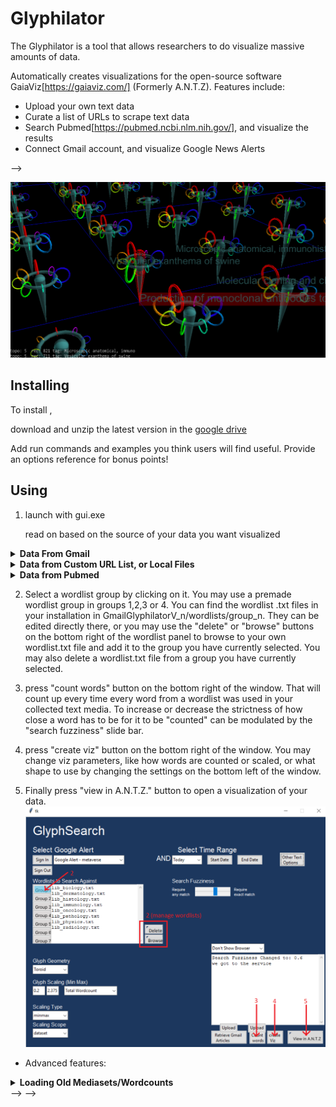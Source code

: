 # Glyphilator

<!--- These are examples. See https://shields.io for others or to customize this set of shields. You might want to include dependencies, project status and licence info here --->
<!-- ![GitHub repo size](https://img.shields.io/github/repo-size/scottydocs/README-template.md)
![GitHub contributors](https://img.shields.io/github/contributors/scottydocs/README-template.md)
![GitHub stars](https://img.shields.io/github/stars/scottydocs/README-template.md?style=social)
![GitHub forks](https://img.shields.io/github/forks/scottydocs/README-template.md?style=social)
![Twitter Follow](https://img.shields.io/twitter/follow/scottydocs?style=social) -->

The Glyphilator is a tool that allows researchers to do visualize massive amounts of data.

Automatically creates visualizations for the open-source software GaiaViz[https://gaiaviz.com/] (Formerly A.N.T.Z). Features include:
* Upload your own text data
* Curate a list of URLs to scrape text data
* Search Pubmed[https://pubmed.ncbi.nlm.nih.gov/], and visualize the results
* Connect Gmail account, and visualize Google News Alerts

<!-- ## Prerequisites

Before you begin, ensure you have met the following requirements:
<!--- These are just example requirements. Add, duplicate or remove as required --->
<!-- * You have installed the latest version of `<coding_language/dependency/requirement_1>`
* You have a `<Windows/Linux/Mac>` machine. State which OS is supported/which is not.
* You have read `<guide/link/documentation_related_to_project>`. --> -->
![Visualization Example](/readme_images/antzScreenshot.png)
## Installing <Glyphilator>

To install <Glyphilator>, 

download and unzip the latest version in the [google drive](https://drive.google.com/drive/folders/1oKKRnuR-Q5Yn3ie5e7jKuaxTFoybBXaM?usp=sharing)

Add run commands and examples you think users will find useful. Provide an options reference for bonus points!

## Using <Glyphilator> ##
1. launch with gui.exe

   read on based on the source of your data you want visualized


<details>
  <summary><b>Data From Gmail</b></summary>

  ### Data From Gmail  
  1. Press "sign in" button  
  2. Select what Google Alert you want glyphilated  
  3. Select the time range of articles to be glyphilated, using either the dropdown for quick access or selecting a beginning and end date to glyph the text from every link in the Google Alerts between two dates.  
  4. Press "Retrieve Gmail Articles" button at the bottom right of the window.  

  ![Visualization Example](/readme_images/gmail_step123.png)
</details>



<!-- ### Data from Custom URL List, or Local Files ###
1. create an empty text (.txt) file in your working directory. This will be our searchlist file.
 For any URLs you want glyphed, copy and paste the URL into the searchlist file, separated by a new line. If you know any absolute filepaths for .txt files you want glyphed, add them separated by a new line as well.
2. Click "other text options", then click the "upload searchlist" button, and select the searchlist you just created.
3. if there are any .txt files you want to append to the searchlist file, you can also add them by browsing your filesystem. Press "Browse Files" button, and select however many text files you want to add, using shift or ctrl. 
4. collect the data in the searchlist file by pressing "Collect Searchlist Data" -->
<details>
  <summary><b>Data from Custom URL List, or Local Files</b></summary>

  ### Data from Custom URL List, or Local Files  
  1. create an empty text (.txt) file in your working directory. This will be our searchlist file.
  For any URLs you want glyphed, copy and paste the URL into the searchlist file, separated by a new line. If you know any absolute filepaths for .txt files you want glyphed, add them separated by a new line as well.
  2. Click "other text options", then click the "upload searchlist" button, and select the searchlist you just created.
  3. if there are any .txt files you want to append to the searchlist file, you can also add them by browsing your filesystem. Press "Browse Files" button, and select however many text files you want to add, using shift or ctrl. 
  4. collect the data in the searchlist file by pressing "Collect Searchlist Data"
  ![Visualization Example](/readme_images/customList_1234.png)
</details>


<details>
  <summary><b>Data from Pubmed</b></summary>

  ### Data from Pubmed  
  1. click "other text options" button.
  2. enter your Pubmed search query into the entry bar, just like you would on the website.
  3. enter how many results you want glyphed in your visualization, up to 200.
  4. press "confirm search" to lock in search parameters.
  5. press "execute search" to scrape pubmed and pull the data down
  ![Visualization Example](/readme_images/pubmed12345.png)

</details>

2. Select a wordlist group by clicking on it. You may use a premade wordlist group in groups 1,2,3 or 4. You can find the wordlist .txt files in your installation in GmailGlyphilatorV_n/wordlists/group_n. They can be edited directly there, or you may use the "delete" or "browse" buttons on the bottom right of the wordlist panel to browse to your own wordlist.txt file and add it to the group you have currently selected. You may also delete a wordlist.txt file from a group you have currently selected. 

3. press "count words" button on the bottom right of the window. That will count up every time every word from a wordlist was used in your collected text media. To increase or decrease the strictness of  how close a word has to be for it to be "counted" can be modulated by the "search fuzziness" slide bar.

4. press "create viz" button on the bottom right of the window. You may change viz parameters, like how words are counted or scaled, or what shape to use by changing the settings on the bottom left of the window.

5. Finally press "view in A.N.T.Z." button to open a visualization of your data.
![Visualization Example](/readme_images/general2345.png)


* Advanced features:

<details>
  <summary><b>Loading Old Mediasets/Wordcounts</b></summary>

  ### Loading old data  
  1. data is automatically saved in the autosaved_data folder in your installation for later use. 
  2. If you want to create a new wordcount set using new wordlists for the same media set, press the "upload" button above the "retrieve gmail articles" button. Navigate to autosaved_data/*whatever_mediaset*/articleData.json to load the data.
  3. If you want to create another visualization with different using the same wordcounts as in a previous search, press the "upload" button above the "count words" button on the bottom right. Then navigate to autosaved_data/*whatever_mediaset*/*date*_group_n/wordcount.json to load the wordcount.

</details>



<!-- ## Contributing to <project_name>
<!--- If your README is long or you have some specific process or steps you want contributors to follow, consider creating a separate CONTRIBUTING.md file--->
<!-- To contribute to <project_name>, follow these steps:

1. Fork this repository.
2. Create a branch: `git checkout -b <branch_name>`.
3. Make your changes and commit them: `git commit -m '<commit_message>'`
4. Push to the original branch: `git push origin <project_name>/<location>`
5. Create the pull request.

Alternatively see the GitHub documentation on [creating a pull request](https://help.github.com/en/github/collaborating-with-issues-and-pull-requests/creating-a-pull-request). --> -->

<!-- ## Contributors

Thanks to the following people who have contributed to this project:

* [@scottydocs](https://github.com/scottydocs) 📖
* [@cainwatson](https://github.com/cainwatson) 🐛
* [@calchuchesta](https://github.com/calchuchesta) 🐛

You might want to consider using something like the [All Contributors](https://github.com/all-contributors/all-contributors) specification and its [emoji key](https://allcontributors.org/docs/en/emoji-key).

## Contact

If you want to contact me you can reach me at <your_email@address.com>.

## License
<!--- If you're not sure which open license to use see https://choosealicense.com/--->

<!-- This project uses the following license: [<license_name>](<link>). --> -->
